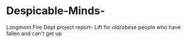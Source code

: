 Despicable-Minds-
=================

Longmont Fire Dept project report-
Lift for old/obese people who have fallen and can't get up
